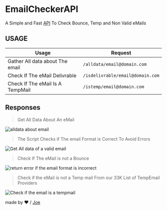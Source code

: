 # EmailCheckerAPI
A Simple and Fast [API](https://emailcheckerapi.herokuapp.com) To Check Bounce, Temp and Non Valid eMails 
## USAGE

| Usage  | Request |
|--|--|
Gather All data about The email | `/alldata/email@domain.com` 
Check If The eMail Delivrable | `/isdelivrable/email@domain.com` 
Check If The eMail Is A TempMail |`/istemp/email@domain.com`  

## Responses

> Get All Data About An eMail 

![alldata about email](https://i.ibb.co/1L166Mh/1alldata.png)

> The Script Checks if The email Format is Correct To Avoid Errors 

![Get All data of a valid email](https://i.ibb.co/s2rkRbg/1alldatawrong.png)

> Check If The eMail is not a Bounce

![return error if the email format is incorrect](https://i.ibb.co/kmZtFZG/2isdelivrable.png)

> Check if the eMail is not a Temp mail From our 33K List of TempEmail Providers 

![Check if the email is a tempmail](https://i.ibb.co/Jt0rr38/istemptrue.png)


made by ❤ / [Joe](https://github.com/joevenner) 

